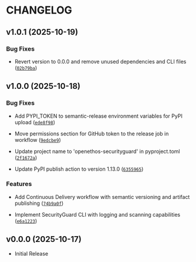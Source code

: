 # CHANGELOG

<!-- version list -->

## v1.0.1 (2025-10-19)

### Bug Fixes

- Revert version to 0.0.0 and remove unused dependencies and CLI files
  ([`02b79ba`](https://github.com/OpenEthos/securityguard/commit/02b79badb2ae13c1b20b09b704a2268a6aedcd8a))


## v1.0.0 (2025-10-18)

### Bug Fixes

- Add PYPI_TOKEN to semantic-release environment variables for PyPI upload
  ([`ede8f98`](https://github.com/OpenEthos/securityguard/commit/ede8f982b3d110d6bde784d4d736a86f04d6e94a))

- Move permissions section for GitHub token to the release job in workflow
  ([`9edcbe9`](https://github.com/OpenEthos/securityguard/commit/9edcbe95d45314ec168646f5fed393c082e47eee))

- Update project name to 'openethos-securityguard' in pyproject.toml
  ([`2f1672a`](https://github.com/OpenEthos/securityguard/commit/2f1672abfc8ff17ff0241c6bb880e3ba52fcffee))

- Update PyPI publish action to version 1.13.0
  ([`6355965`](https://github.com/OpenEthos/securityguard/commit/6355965d8dd6c49f3d038f5e9752bc0f155111b5))

### Features

- Add Continuous Delivery workflow with semantic versioning and artifact publishing
  ([`74b9a0f`](https://github.com/OpenEthos/securityguard/commit/74b9a0f50c11add4728a3a92b72bb3fd6fb1d90d))

- Implement SecurityGuard CLI with logging and scanning capabilities
  ([`e6a1223`](https://github.com/OpenEthos/securityguard/commit/e6a122334eb102dfe623ed5a5cf426a2172442ce))


## v0.0.0 (2025-10-17)

- Initial Release
